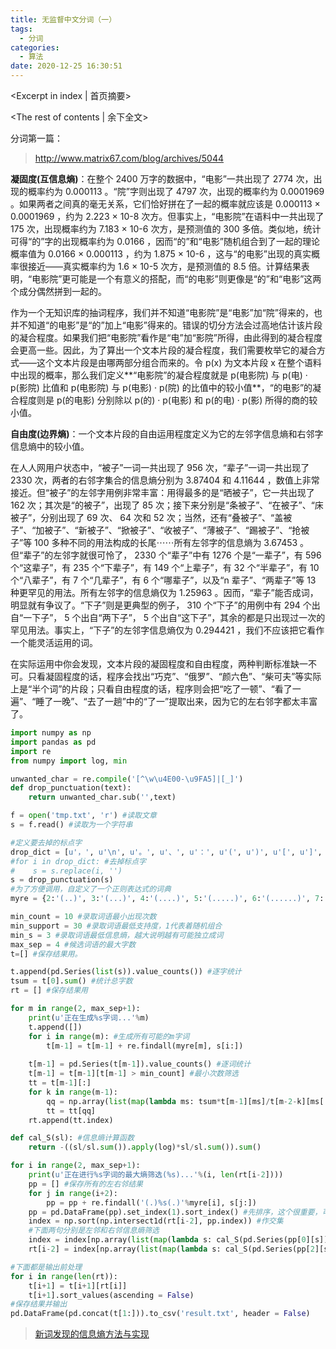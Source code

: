 ```yaml
---
title: 无监督中文分词（一）
tags:
  - 分词
categories:
  - 算法
date: 2020-12-25 16:30:51
---
```

<Excerpt in index | 首页摘要> 



<!-- more -->
<The rest of contents | 余下全文>

分词第一篇：

> http://www.matrix67.com/blog/archives/5044

**凝固度(互信息熵)**：在整个 2400 万字的数据中，“电影”一共出现了 2774 次，出现的概率约为 0.000113 。“院”字则出现了 4797 次，出现的概率约为 0.0001969 。如果两者之间真的毫无关系，它们恰好拼在了一起的概率就应该是 0.000113 × 0.0001969 ，约为 2.223 × 10-8 次方。但事实上，“电影院”在语料中一共出现了 175 次，出现概率约为 7.183 × 10-6 次方，是预测值的 300 多倍。类似地，统计可得“的”字的出现概率约为 0.0166 ，因而“的”和“电影”随机组合到了一起的理论概率值为 0.0166 × 0.000113 ，约为 1.875 × 10-6 ，这与“的电影”出现的真实概率很接近——真实概率约为 1.6 × 10-5 次方，是预测值的 8.5 倍。计算结果表明，“电影院”更可能是一个有意义的搭配，而“的电影”则更像是“的”和“电影”这两个成分偶然拼到一起的。

作为一个无知识库的抽词程序，我们并不知道“电影院”是“电影”加“院”得来的，也并不知道“的电影”是“的”加上“电影”得来的。错误的切分方法会过高地估计该片段的凝合程度。如果我们把“电影院”看作是“电”加“影院”所得，由此得到的凝合程度会更高一些。因此，为了算出一个文本片段的凝合程度，我们需要枚举它的凝合方式——这个文本片段是由哪两部分组合而来的。令 p(x) 为文本片段 x 在整个语料中出现的概率，那么我们定义**“电影院”的凝合程度就是 p(电影院) 与 p(电) · p(影院) 比值和 p(电影院) 与 p(电影) · p(院) 的比值中的较小值**，“的电影”的凝合程度则是 p(的电影) 分别除以 p(的) · p(电影) 和 p(的电) · p(影) 所得的商的较小值。

**自由度(边界熵)**：一个文本片段的自由运用程度定义为它的左邻字信息熵和右邻字信息熵中的较小值。

在人人网用户状态中，“被子”一词一共出现了 956 次，“辈子”一词一共出现了 2330 次，两者的右邻字集合的信息熵分别为 3.87404 和 4.11644 ，数值上非常接近。但“被子”的左邻字用例非常丰富：用得最多的是“晒被子”，它一共出现了 162 次；其次是“的被子”，出现了 85 次；接下来分别是“条被子”、“在被子”、“床被子”，分别出现了 69 次、 64 次和 52 次；当然，还有“叠被子”、“盖被子”、“加被子”、“新被子”、“掀被子”、“收被子”、“薄被子”、“踢被子”、“抢被子”等 100 多种不同的用法构成的长尾⋯⋯所有左邻字的信息熵为 3.67453 。但“辈子”的左邻字就很可怜了， 2330 个“辈子”中有 1276 个是“一辈子”，有 596 个“这辈子”，有 235 个“下辈子”，有 149 个“上辈子”，有 32 个“半辈子”，有 10 个“八辈子”，有 7 个“几辈子”，有 6 个“哪辈子”，以及“n 辈子”、“两辈子”等 13 种更罕见的用法。所有左邻字的信息熵仅为 1.25963 。因而，“辈子”能否成词，明显就有争议了。“下子”则是更典型的例子， 310 个“下子”的用例中有 294 个出自“一下子”， 5 个出自“两下子”， 5 个出自“这下子”，其余的都是只出现过一次的罕见用法。事实上，“下子”的左邻字信息熵仅为 0.294421 ，我们不应该把它看作一个能灵活运用的词。

在实际运用中你会发现，文本片段的凝固程度和自由程度，两种判断标准缺一不可。只看凝固程度的话，程序会找出“巧克”、“俄罗”、“颜六色”、“柴可夫”等实际上是“半个词”的片段；只看自由程度的话，程序则会把“吃了一顿”、“看了一遍”、“睡了一晚”、“去了一趟”中的“了一”提取出来，因为它的左右邻字都太丰富了。



```python
import numpy as np
import pandas as pd
import re
from numpy import log, min 

unwanted_char = re.compile('[^\w\u4E00-\u9FA5]|[_]')
def drop_punctuation(text):
    return unwanted_char.sub('',text)

f = open('tmp.txt', 'r') #读取文章
s = f.read() #读取为一个字符串

#定义要去掉的标点字
drop_dict = [u'，', u'\n', u'。', u'、', u'：', u'(', u')', u'[', u']', u'.', u',', u' ', u'\u3000', u'”', u'“', u'？', u'?', u'！', u'‘', u'’', u'…']
#for i in drop_dict: #去掉标点字
#    s = s.replace(i, '')
s = drop_punctuation(s)
#为了方便调用，自定义了一个正则表达式的词典
myre = {2:'(..)', 3:'(...)', 4:'(....)', 5:'(.....)', 6:'(......)', 7:'(.......)'}

min_count = 10 #录取词语最小出现次数
min_support = 30 #录取词语最低支持度，1代表着随机组合
min_s = 3 #录取词语最低信息熵，越大说明越有可能独立成词
max_sep = 4 #候选词语的最大字数
t=[] #保存结果用。

t.append(pd.Series(list(s)).value_counts()) #逐字统计
tsum = t[0].sum() #统计总字数
rt = [] #保存结果用

for m in range(2, max_sep+1):
    print(u'正在生成%s字词...'%m)
    t.append([])
    for i in range(m): #生成所有可能的m字词
        t[m-1] = t[m-1] + re.findall(myre[m], s[i:])
    
    t[m-1] = pd.Series(t[m-1]).value_counts() #逐词统计
    t[m-1] = t[m-1][t[m-1] > min_count] #最小次数筛选
    tt = t[m-1][:]
    for k in range(m-1):
        qq = np.array(list(map(lambda ms: tsum*t[m-1][ms]/t[m-2-k][ms[:m-1-k]]/t[k][ms[m-1-k:]], tt.index))) > min_support #最小支持度筛选。
        tt = tt[qq]
    rt.append(tt.index)

def cal_S(sl): #信息熵计算函数
    return -((sl/sl.sum()).apply(log)*sl/sl.sum()).sum()

for i in range(2, max_sep+1):
    print(u'正在进行%s字词的最大熵筛选(%s)...'%(i, len(rt[i-2])))
    pp = [] #保存所有的左右邻结果
    for j in range(i+2):
        pp = pp + re.findall('(.)%s(.)'%myre[i], s[j:])
    pp = pd.DataFrame(pp).set_index(1).sort_index() #先排序，这个很重要，可以加快检索速度
    index = np.sort(np.intersect1d(rt[i-2], pp.index)) #作交集
    #下面两句分别是左邻和右邻信息熵筛选
    index = index[np.array(list(map(lambda s: cal_S(pd.Series(pp[0][s]).value_counts()), index))) > min_s]
    rt[i-2] = index[np.array(list(map(lambda s: cal_S(pd.Series(pp[2][s]).value_counts()), index))) > min_s]

#下面都是输出前处理
for i in range(len(rt)):
    t[i+1] = t[i+1][rt[i]]
    t[i+1].sort_values(ascending = False)
#保存结果并输出
pd.DataFrame(pd.concat(t[1:])).to_csv('result.txt', header = False)
```





> [新词发现的信息熵方法与实现](https://kexue.fm/archives/3491)

